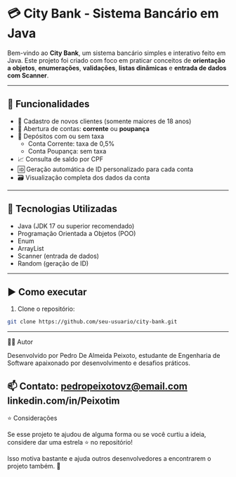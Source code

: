 # 💳 City Bank - Sistema Bancário em Java

Bem-vindo ao **City Bank**, um sistema bancário simples e interativo feito em Java. Este projeto foi criado com foco em praticar conceitos de **orientação a objetos**, **enumerações**, **validações**, **listas dinâmicas** e **entrada de dados com Scanner**.

---

## 🚀 Funcionalidades

- 🧍 Cadastro de novos clientes (somente maiores de 18 anos)
- 🏦 Abertura de contas: **corrente** ou **poupança**
- 💸 Depósitos com ou sem taxa
  - Conta Corrente: taxa de 0,5%
  - Conta Poupança: sem taxa
- 📈 Consulta de saldo por CPF
- 🆔 Geração automática de ID personalizado para cada conta
- 🗃️ Visualização completa dos dados da conta

---

## 🧠 Tecnologias Utilizadas

- Java (JDK 17 ou superior recomendado)
- Programação Orientada a Objetos (POO)
- Enum
- ArrayList
- Scanner (entrada de dados)
- Random (geração de ID)

---

## ▶️ Como executar

1. Clone o repositório:

```bash
git clone https://github.com/seu-usuario/city-bank.git
```
---

🧑‍💻 Autor

Desenvolvido por Pedro De Almeida Peixoto, estudante de Engenharia de Software apaixonado por desenvolvimento e desafios práticos.

📫 Contato:
pedropeixotovz@email.com
linkedin.com/in/Peixotim
---
⭐ Considerações

Se esse projeto te ajudou de alguma forma ou se você curtiu a ideia, considere dar uma estrela ⭐ no repositório!

Isso motiva bastante e ajuda outros desenvolvedores a encontrarem o projeto também. 🚀

